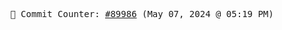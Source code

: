 <p align="center">
    <samp>
        📮 Commit Counter: <a href="https://github.com/Javascript-void0/Javascript-void0/commits/main">#89986</a> (May 07, 2024 @ 05:19 PM)
    </samp>
</p>